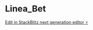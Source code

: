 # Linea_Bet

[Edit in StackBlitz next generation editor ⚡️](https://stackblitz.com/~/github.com/Soolking-cyber/Linea_Bet)